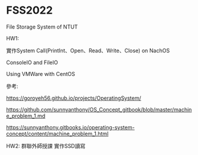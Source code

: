 # FSS2022
File Storage System of NTUT

HW1:

實作System Call(PrintInt、Open、Read、Write、Close) on NachOS

ConsoleIO and FileIO

Using VMWare with CentOS


參考:

https://goroyeh56.github.io/projects/OperatingSystem/

https://github.com/sunnyanthony/OS_Concept_gitbook/blob/master/machine_problem_1.md

https://sunnyanthony.gitbooks.io/operating-system-concept/content/machine_problem_1.html





HW2:
群聯外師授課
實作SSD讀寫

